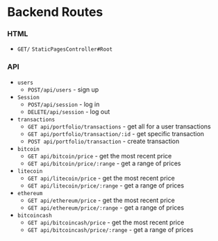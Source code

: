 # Backend Routes

### HTML ###
* `GET/` `StaticPagesController#Root`

### API ###
* `users`
  * `POST/api/users` - sign up
* `Session`
  * `POST/api/session` - log in
  * `DELETE/api/session` - log out
* `transactions`
  * `GET api/portfolio/transactions` - get all for a user transactions
  * `GET api/portfolio/transaction/:id` - get specific transaction
  * `POST api/portfolio/transaction` - create transaction
* `bitcoin`
  * `GET api/bitcoin/price` - get the most recent price
  * `GET api/bitcoin/price/:range` - get a range of prices
* `litecoin`
  * `GET api/litecoin/price` - get the most recent price
  * `GET api/litecoin/price/:range` - get a range of prices
* `ethereum`
  * `GET api/ethereum/price` - get the most recent price
  * `GET api/ethereum/price/:range` - get a range of prices
* `bitcoincash`
  * `GET api/bitcoincash/price` - get the most recent price
  * `GET api/bitcoincash/price/:range` - get a range of prices
